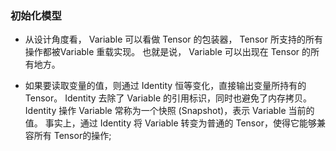 ### 初始化模型

* 从设计角度看， Variable 可以看做 Tensor 的包装器， Tensor 所支持的所有操作都被Variable 重载实现。
也就是说， Variable 可以出现在 Tensor 的所有地方。

* 如果要读取变量的值，则通过 Identity 恒等变化，直接输出变量所持有的 Tensor。
Identity 去除了 Variable 的引用标识，同时也避免了内存拷贝。Identity 操作 Variable 常称为一个快照 (Snapshot)，表示 Variable 当前的值。
事实上，通过 Identity 将 Variable 转变为普通的 Tensor，使得它能够兼容所有 Tensor的操作;

